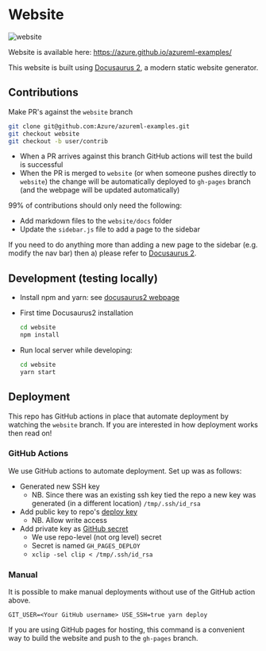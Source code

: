# Website

![website](https://github.com/Azure/azureml-examples/workflows/website/badge.svg)

Website is available here: https://azure.github.io/azureml-examples/

This website is built using [Docusaurus 2](https://v2.docusaurus.io/), a modern static website generator.

##  Contributions

Make PR's against the `website` branch

```bash
git clone git@github.com:Azure/azureml-examples.git
git checkout website
git checkout -b user/contrib
```

- When a PR arrives against this branch GitHub actions will test the build is successful
- When the PR is merged to `website` (or when someone pushes directly to `website`)
the change will be automatically deployed to `gh-pages` branch (and the webpage will be updated automatically)

99% of contributions should only need the following:

- Add markdown files to the `website/docs` folder
- Update the `sidebar.js` file to add a page to the sidebar

If you need to do anything more than adding a new page to the sidebar (e.g.
modify the nav bar) then a) please refer to [Docusaurus 2](https://v2.docusaurus.io/).

## Development (testing locally)

- Install npm and yarn: see [docusaurus2 webpage](https://v2.docusaurus.io/docs/installation)

- First time Docusaurus2 installation
    ```bash
    cd website
    npm install
    ```

- Run local server while developing:
    ```bash
    cd website
    yarn start
    ```

## Deployment

This repo has GitHub actions in place that automate deployment by watching the `website` branch.
If you are interested in how deployment works then read on!

### GitHub Actions

We use GitHub actions to automate deployment. Set up was as follows:

- Generated new SSH key
    - NB. Since there was an existing ssh key tied the repo a new key was generated (in a different location) `/tmp/.ssh/id_rsa`
- Add public key to repo's [deploy key](https://developer.github.com/v3/guides/managing-deploy-keys/)
    - NB. Allow write access
- Add private key as [GitHub secret](https://help.github.com/en/actions/configuring-and-managing-workflows/creating-and-storing-encrypted-secrets)
    - We use repo-level (not org level) secret
    - Secret is named `GH_PAGES_DEPLOY`
    - `xclip -sel clip < /tmp/.ssh/id_rsa`

### Manual

It is possible to make manual deployments without use of the GitHub action above.

```console
GIT_USER=<Your GitHub username> USE_SSH=true yarn deploy
```

If you are using GitHub pages for hosting, this command is a convenient way to build the website and push to the `gh-pages` branch.

